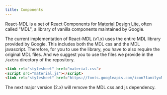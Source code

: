 ```yaml
---
title: Components
---
```


React-MDL is a set of React Components for [Material Design Lite](http://www.getmdl.io), often called "MDL", a library of vanilla components maintained by Google.

The current implementation of React-MDL (v1.x) uses the entire MDL library provided by Google. This includes both the MDL css and the MDL javascript. Therefore, for you to use the library, you have to also require the original MDL files. And we suggest you to use the files we provide in the `/extra` directory of the repository.

```html
<link rel="stylesheet" href="material.css">
<script src="material.js"></script>
<link rel="stylesheet" href="https://fonts.googleapis.com/icon?family=Material+Icons">
```

The next major version (2.x) will remove the MDL css and js dependency.
